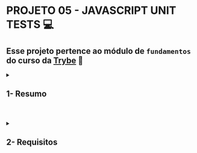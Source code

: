 # PROJETO 05 - JAVASCRIPT UNIT TESTS :computer:

## Esse projeto pertence ao módulo de `fundamentos` do curso da [Trybe](https://www.betrybe.com/) :green_heart:
 
<details>
 
<summary>
  
## 1- Resumo
  
</summary>

Testar nosso aplicativo é extremamente importante para garantir o melhor funcionamento e experiência do usuário. Neste projeto realizei testes unitários utilizando o módulo Jest do NodeJS para verificar o correto funcionamento das funções existentes e das novas funções implementadas. Veja mais abaixo!

  
</details>

#

<details>
 
<summary>
 
## 2- Requisitos

</summary>

### I. Implemente a função average

### II. Implemente os casos de teste para a função numbers

### III. Implemente a função vqv

### IV. Implemente os casos de teste para a função circle

### V. Implemente a função createStudent

### VI. Implemente os casos de teste para a função productDetails

### VII. Implemente as funções calculator e arrayGenerator

### VIII. Implemente a função myCounter

### IX. Implemente os casos de teste para a função getCharacter

### X. Implemente a função createMenu, bem como seus casos de teste

# 

<details>
 
<summary>

## 3- Nota do Projeto
 
</summary>

## 100% :heavy_check_mark:

![Project-JS-Unit-Tests-Grade](https://github.com/jonnoliveira/trybe-project-05-js-unit-tests/blob/main/image/js-units-tests-grade.png)

</details> 
 
# 

